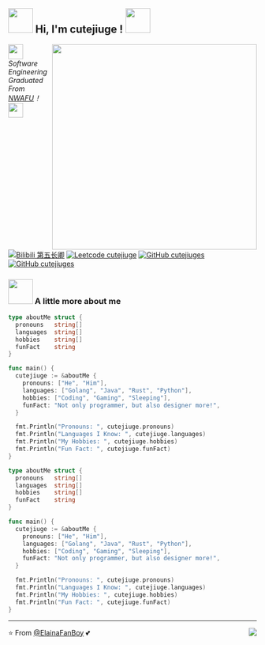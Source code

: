 <h2><img src="https://cdn.jsdelivr.net/gh/ElainaFanBoy/picx-images-hosting@master/20230719/1.gif" width="50"> Hi, I'm cutejiuge ! <img src="https://cdn.jsdelivr.net/gh/ElainaFanBoy/picx-images-hosting@master/20230719/1.gif" width="50"></h2>


<img align='right' src="https://cdn.jsdelivr.net/gh/ElainaFanBoy/picx-images-hosting@master/20230720/1.png" width="415">


<p><img src="https://cdn.jsdelivr.net/gh/ElainaFanBoy/picx-images-hosting@master/20230719/2.gif" width="30"> <em>Software Engineering Graduated From <a href="https://www.nwafu.edu.cn/">NWAFU</a>！<img src="https://cdn.jsdelivr.net/gh/ElainaFanBoy/picx-images-hosting@master/20230719/3.gif" width="30"></br>
</em></p>

[![Bilibili 第五长卿](https://img.shields.io/badge/@第五长卿-f25d8e?style=flat&logo=bilibili&logoColor=white&link=https://space.bilibili.com/516560495)](https://space.bilibili.com/516560495)
[![Leetcode cutejiuge](https://img.shields.io/badge/@艽野尘梦-ffffff?style=flat&logo=leetcode&logoColor=yellow&link=https://leetcode.cn/u/cutejiuge)](https://leetcode.cn/u/cutejiuge)
[![GitHub cutejiuges](https://img.shields.io/github/followers/cutejiuges?label=followers&style=social)](https://github.com/cutejiuges)
[![GitHub cutejiuges](https://img.shields.io/github/stars/cutejiuges?style=social)](https://github.com/cutejiuges)


### <img src="https://cdn.jsdelivr.net/gh/ElainaFanBoy/picx-images-hosting@master/20230719/4.gif" width="50"> A little more about me


```Go
type aboutMe struct {
  pronouns   string[]
  languages  string[]
  hobbies    string[]
  funFact    string
}

func main() {
  cutejiuge := &aboutMe {
    pronouns: ["He", "Him"],
    languages: ["Golang", "Java", "Rust", "Python"],
    hobbies: ["Coding", "Gaming", "Sleeping"],
    funFact: "Not only programmer, but also designer more!",
  }

  fmt.Println("Pronouns: ", cutejiuge.pronouns)
  fmt.Println("Languages I Know: ", cutejiuge.languages)
  fmt.Println("My Hobbies: ", cutejiuge.hobbies)
  fmt.Println("Fun Fact: ", cutejiuge.funFact)
}
```

```Go
type aboutMe struct {
  pronouns   string[]
  languages  string[]
  hobbies    string[]
  funFact    string
}

func main() {
  cutejiuge := &aboutMe {
    pronouns: ["He", "Him"],
    languages: ["Golang", "Java", "Rust", "Python"],
    hobbies: ["Coding", "Gaming", "Sleeping"],
    funFact: "Not only programmer, but also designer more!",
  }

  fmt.Println("Pronouns: ", cutejiuge.pronouns)
  fmt.Println("Languages I Know: ", cutejiuge.languages)
  fmt.Println("My Hobbies: ", cutejiuge.hobbies)
  fmt.Println("Fun Fact: ", cutejiuge.funFact)
}
```
---

⭐️ From [@ElainaFanBoy](https://github.com/ElainaFanBoy) 💕
<img align='right' src="https://komarev.com/ghpvc/?username=ElainaFanBoy&label=Profile+Views&color=3a8755">
